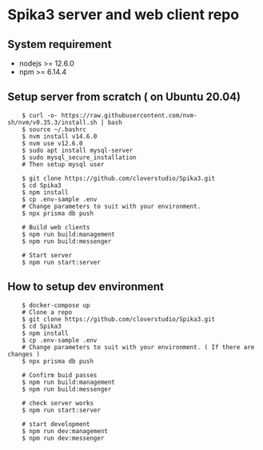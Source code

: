 # Spika3 server and web client repo

## System requirement

- nodejs >= 12.6.0
- npm >= 6.14.4

## Setup server from scratch ( on Ubuntu 20.04)

```
    $ curl -o- https://raw.githubusercontent.com/nvm-sh/nvm/v0.35.3/install.sh | bash
    $ source ~/.bashrc
    $ nvm install v14.6.0
    $ nvm use v12.6.0
    $ sudo apt install mysql-server
    $ sudo mysql_secure_installation
    # Then setup mysql user

    $ git clone https://github.com/cloverstudio/Spika3.git
    $ cd Spika3
    $ npm install
    $ cp .env-sample .env
    # Change parameters to suit with your environment.
    $ npx prisma db push

    # Build web clients
    $ npm run build:management
    $ npm run build:messenger

    # Start server
    $ npm run start:server
```

## How to setup dev environment

```
    $ docker-compose up
    # Clone a repo
    $ git clone https://github.com/cloverstudio/Spika3.git
    $ cd Spika3
    $ npm install
    $ cp .env-sample .env
    # Change parameters to suit with your environment. ( If there are changes )
    $ npx prisma db push

    # Confirm buid passes
    $ npm run build:management
    $ npm run build:messenger

    # check server works
    $ npm run start:server

    # start development
    $ npm run dev:management
    $ npm run dev:messenger
```
